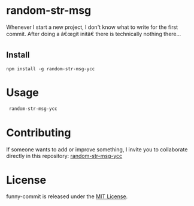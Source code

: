 # random-str-msg

Whenever I start a new project, I don't know what to write for the first commit. After doing a â€œgit initâ€ there is technically nothing there...

## Install

```npm
npm install -g random-str-msg-ycc
```

# Usage

```bash
 random-str-msg-ycc
```

# Contributing

If someone wants to add or improve something, I invite you to collaborate directly in this repository: [random-str-msg-ycc](https://github.com/gndx/random-str-msg)

# License

funny-commit is released under the [MIT License](https://opensource.org/licenses/MIT).